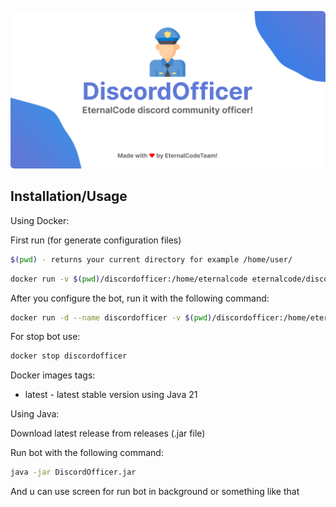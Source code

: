 
![](assets/readme-banner.png)

## Installation/Usage

Using Docker:

First run (for generate configuration files)

```bash
$(pwd) - returns your current directory for example /home/user/
```

```bash
docker run -v $(pwd)/discordofficer:/home/eternalcode eternalcode/discordofficer:latest
```


After you configure the bot, run it with the following command:

```bash
docker run -d --name discordofficer -v $(pwd)/discordofficer:/home/eternalcode eternalcode/discordofficer:latest
```

For stop bot use:

```bash
docker stop discordofficer
```

Docker images tags:
* latest - latest stable version using Java 21

Using Java:

Download latest release from releases (.jar file)

Run bot with the following command:

```bash
java -jar DiscordOfficer.jar
```

And u can use screen for run bot in background or something like that
